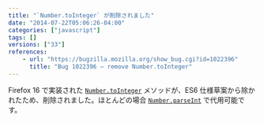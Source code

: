 ```yaml
---
title: "`Number.toInteger` が削除されました"
date: "2014-07-22T05:06:26-04:00"
categories: ["javascript"]
tags: []
versions: ["33"]
references:
    - url: "https://bugzilla.mozilla.org/show_bug.cgi?id=1022396"
      title: "Bug 1022396 – remove Number.toInteger"
---
```

Firefox 16 で実装された [`Number.toInteger`](https://developer.mozilla.org/docs/Web/JavaScript/Reference/Global_Objects/Number/toInteger) メソッドが、ES6 仕様草案から除かれたため、削除されました。ほとんどの場合 [`Number.parseInt`](https://developer.mozilla.org/docs/Web/JavaScript/Reference/Global_Objects/Number/parseInt) で代用可能です。
